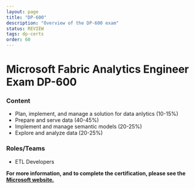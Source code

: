 ```yaml
---
layout: page
title: "DP-600"
description: "Overview of the DP-600 exam"
status: REVIEW
tags: dp-certs
order: 60
---
```

# Microsoft Fabric Analytics Engineer Exam DP-600
  
### Content
  
- Plan, implement, and manage a solution for data anlytics (10-15%)
- Prepare and serve data (40-45%)
- Implement and manage semantic models (20-25%)
- Explore and analyze data (20-25%)
  
### Roles/Teams  
  
- ETL Developers

**For more information, and to complete the certification, please see the [Microsoft website.][dp-600]**

[dp-600]: https://learn.microsoft.com/en-us/credentials/certifications/fabric-analytics-engineer-associate/?practice-assessment-type=certification